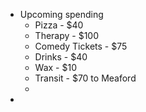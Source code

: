 - Upcoming spending
	- Pizza - $40
	- Therapy - $100
	- Comedy Tickets - $75
	- Drinks - $40
	- Wax - $10
	- Transit - $70 to Meaford
	-
-